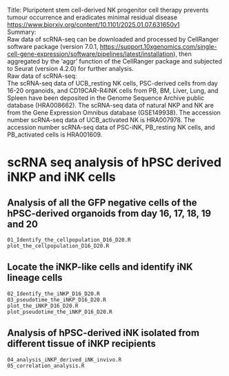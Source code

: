 Title: Pluripotent stem cell-derived NK progenitor cell therapy prevents tumour occurrence and eradicates minimal residual disease  
https://www.biorxiv.org/content/10.1101/2025.01.07.631650v1  
Summary:  
Raw data of scRNA-seq can be downloaded and processed by CellRanger software package (version 7.0.1, https://support.10xgenomics.com/single-cell-gene-expression/software/pipelines/latest/installation), then aggregated by the ‘aggr’ function of the CellRanger package and subjected to Seurat (version 4.2.0) for further analysis.  
Raw data of scRNA-seq:  
The scRNA-seq data of UCB_resting NK cells, PSC-derived cells from day 16-20 organoids, and CD19CAR-R4iNK cells from PB, BM, Liver, Lung, and Spleen have been deposited in the Genome Sequence Archive public database (HRA008662). The scRNA-seq data of natural NKP and NK are from the Gene Expression Omnibus database (GSE149938). The accession number scRNA-seq data of UCB_activated NK is HRA007978. The accession number scRNA-seq data of PSC-iNK, PB_resting NK cells, and PB_activated cells is HRA001609.  

# scRNA seq analysis of hPSC derived iNKP and iNK cells

## Analysis of all the GFP negative cells of the hPSC-derived organoids from day 16, 17, 18, 19 and 20
    01_Identify_the_cellpopulation_D16_D20.R
    plot_the_cellpopulation_D16_D20.R

## Locate the iNKP-like cells and identify iNK lineage cells 
    02_Identify_the_iNKP_D16_D20.R
    03_pseudotime_the_iNKP_D16_D20.R
    plot_the_iNKP_D16_D20.R
    plot_pseudotime_the_iNKP_D16_D20.R

## Analysis of hPSC-derived iNK isolated from different tissue of iNKP recipients
    04_analysis_iNKP_derived_iNK_invivo.R
    05_correlation_analysis.R
